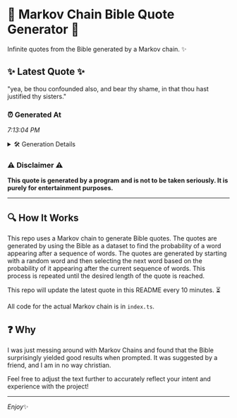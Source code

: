 # 📖 Markov Chain Bible Quote Generator 📖

Infinite quotes from the Bible generated by a Markov chain. ✨

## ✨ Latest Quote ✨
"yea, be thou confounded also, and bear thy shame, in that thou hast justified thy sisters."

### ⏰ Generated At
*7:13:04 PM*

<details>
    <summary>🛠️ Generation Details</summary>
    <p>
        <strong>🌱 Seed:</strong> yea,<br>
        <strong>🔄 Iterations:</strong> 15<br>
        <strong>📜 Context History:</strong><br>[ yea, ]: be<br>[ yea,, be ]: thou<br>[ yea,, be, thou ]: confounded<br>[ yea,, be, thou, confounded ]: also,<br>[ yea,, be, thou, confounded, also, ]: and<br>[ yea,, be, thou, confounded, also,, and ]: bear<br>[ be, thou, confounded, also,, and, bear ]: thy<br>[ thou, confounded, also,, and, bear, thy ]: shame,<br>[ confounded, also,, and, bear, thy, shame, ]: in<br>[ also,, and, bear, thy, shame,, in ]: that<br>[ and, bear, thy, shame,, in, that ]: thou<br>[ bear, thy, shame,, in, that, thou ]: hast<br>[ thy, shame,, in, that, thou, hast ]: justified<br>[ shame,, in, that, thou, hast, justified ]: thy<br>[ in, that, thou, hast, justified, thy ]: sisters.<br>
    </p>
</details>

### ⚠️ Disclaimer ⚠️
**This quote is generated by a program and is not to be taken seriously. It is purely for entertainment purposes.**

---

## 🔍 How It Works

This repo uses a Markov chain to generate Bible quotes. The quotes are generated by using the Bible as a dataset to find the probability of a word appearing after a sequence of words. The quotes are generated by starting with a random word and then selecting the next word based on the probability of it appearing after the current sequence of words. This process is repeated until the desired length of the quote is reached.

This repo will update the latest quote in this README every 10 minutes. ⏳

All code for the actual Markov chain is in `index.ts`.

## ❓ Why

I was just messing around with Markov Chains and found that the Bible surprisingly yielded good results when prompted. 
It was suggested by a friend, and I am in no way christian.

Feel free to adjust the text further to accurately reflect your intent and experience with the project!

---

*Enjoy*✨
